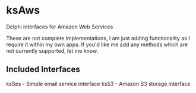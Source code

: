 # ksAws
Delphi interfaces for Amazon Web Services

These are not complete implementations, I am just adding functionality as I require it within my own apps.  If you'd like me add any methods which are not currently supported, let me know. 

Included Interfaces
-------------------
ksSes - Simple email service interface
ksS3  - Amazon S3 storage interface
